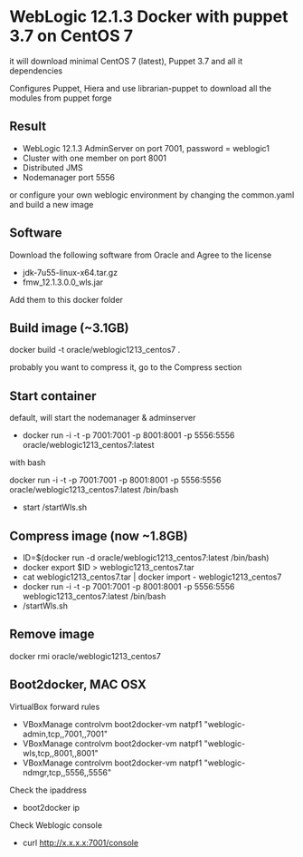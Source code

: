 # WebLogic 12.1.3 Docker with puppet 3.7 on CentOS 7

it will download minimal CentOS 7 (latest), Puppet 3.7 and all it dependencies

Configures Puppet, Hiera and use librarian-puppet to download all the modules from puppet forge

## Result
- WebLogic 12.1.3 AdminServer on port 7001, password = weblogic1
- Cluster with one member on port 8001
- Distributed JMS
- Nodemanager port 5556

or configure your own weblogic environment by changing the common.yaml and build a new image

## Software
Download the following software from Oracle and Agree to the license
- jdk-7u55-linux-x64.tar.gz
- fmw_12.1.3.0.0_wls.jar

Add them to this docker folder

## Build image (~3.1GB)
docker build -t oracle/weblogic1213_centos7 .

probably you want to compress it, go to the Compress section

## Start container
default, will start the nodemanager & adminserver
- docker run -i -t -p 7001:7001 -p 8001:8001 -p 5556:5556 oracle/weblogic1213_centos7:latest

with bash

docker run -i -t -p 7001:7001 -p 8001:8001 -p 5556:5556 oracle/weblogic1213_centos7:latest /bin/bash
- start /startWls.sh

## Compress image (now ~1.8GB)
- ID=$(docker run -d oracle/weblogic1213_centos7:latest /bin/bash)
- docker export $ID > weblogic1213_centos7.tar
- cat weblogic1213_centos7.tar | docker import - weblogic1213_centos7
- docker run -i -t -p 7001:7001 -p 8001:8001 -p 5556:5556 weblogic1213_centos7:latest /bin/bash
- /startWls.sh

## Remove image
docker rmi oracle/weblogic1213_centos7

## Boot2docker, MAC OSX

VirtualBox forward rules
- VBoxManage controlvm boot2docker-vm natpf1 "weblogic-admin,tcp,,7001,,7001"
- VBoxManage controlvm boot2docker-vm natpf1 "weblogic-wls,tcp,,8001,,8001"
- VBoxManage controlvm boot2docker-vm natpf1 "weblogic-ndmgr,tcp,,5556,,5556"

Check the ipaddress
- boot2docker ip

Check Weblogic console
- curl http://x.x.x.x:7001/console